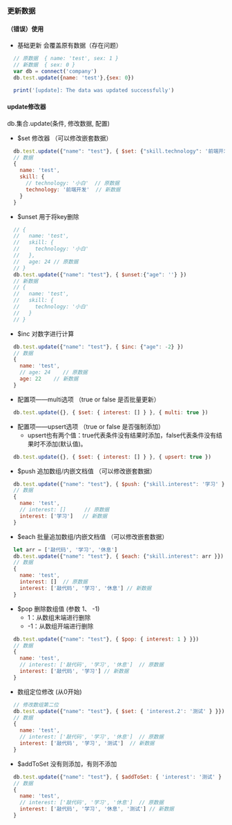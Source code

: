 ### 更新数据

#### （错误）使用
- 基础更新 会覆盖原有数据（存在问题）
```javascript
  // 原数据  { name: 'test', sex: 1 }
  // 新数据  { sex: 0 }
  var db = connect('company')
  db.test.update({name: 'test'},{sex: 0})

  print('[update]: The data was updated successfully')
```
#### update修改器
db.集合.update(条件, 修改数据, 配置)
- $set 修改器 （可以修改嵌套数据）
```javascript
  db.test.update({"name": "test"}, { $set: {"skill.technology": '前端开发' }})
  // 数据
  {
    name: 'test',
    skill: {
      // technology: '小白'  // 原数据
      technology: '前端开发'  // 新数据
    }
  }
```

- $unset 用于将key删除
```javascript
  // {
  //   name: 'test',
  //   skill: {
  //     technology: '小白'
  //   },
  //   age: 24 // 原数据
  // }
  db.test.update({"name": "test"}, { $unset:{"age": ''} })
  // 新数据
  // {
  //   name: 'test',
  //   skill: {
  //     technology: '小白'
  //   }
  // }
```

- $inc 对数字进行计算
```javascript
  db.test.update({"name": "test"}, { $inc: {"age": -2} })
  // 数据
  {
    name: 'test',
    // age: 24    // 原数据
    age: 22    // 新数据
  }
  ```

- 配置项——multi选项 （true or false 是否批量更新）
```javascript
  db.test.update({}, { $set: { interest: [] } }, { multi: true })
```

- 配置项——upsert选项 （true or false 是否强制添加）
  - upsert也有两个值：true代表条件没有结果时添加，false代表条件没有结果时不添加(默认值)。
```javascript
  db.test.update({}, { $set: { interest: [] } }, { upsert: true })
```

- $push 追加数组/内嵌文档值 （可以修改嵌套数据）
```javascript
  db.test.update({"name": "test"}, { $push: {"skill.interest": '学习' }})
  // 数据
  {
    name: 'test',
    // interest: []      // 原数据
    interest: ['学习']   // 新数据
  }
```

- $each 批量追加数组/内嵌文档值 （可以修改嵌套数据）
```javascript
  let arr = ['敲代码', '学习', '休息']
  db.test.update({"name": "test"}, { $each: {"skill.interest": arr }})
  // 数据
  {
    name: 'test',
    interest: []  // 原数据
    interest: ['敲代码', '学习', '休息'] // 新数据
  }
```

- $pop 删除数组值 (参数 1、 -1)
  -  1：从数组末端进行删除
  - -1：从数组开端进行删除
```javascript
  db.test.update({"name": "test"}, { $pop: { interest: 1 } }})
  // 数据
  {
    name: 'test',
    // interest: ['敲代码', '学习', '休息']  // 原数据
    interest: ['敲代码', '学习'] // 新数据
  }
```

- 数组定位修改 (从0开始)
```javascript
  // 修改数组第二位
  db.test.update({"name": "test"}, { $set: { 'interest.2': '测试' } }})
  // 数据
  {
    name: 'test',
    // interest: ['敲代码', '学习', '休息']  // 原数据
    interest: ['敲代码', '学习', '测试']  // 新数据
  }
```

- $addToSet 没有则添加，有则不添加
```javascript
  db.test.update({"name": "test"}, { $addToSet: { 'interest': '测试' } }})
  // 数据
  {
    name: 'test',
    // interest: ['敲代码', '学习', '休息']  // 原数据
    interest: ['敲代码', '学习', '休息', '测试'] // 新数据
  }
```
